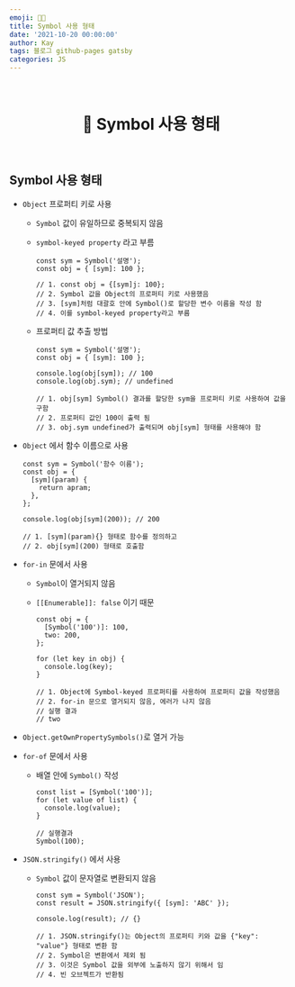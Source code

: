 ```yaml
---
emoji: 👨‍💻
title: Symbol 사용 형태
date: '2021-10-20 00:00:00'
author: Kay
tags: 블로그 github-pages gatsby
categories: JS
---
```


<br>

<h1 align="center">
  👋  Symbol 사용 형태
</h1>

<br>

## Symbol 사용 형태

- `Object` 프로퍼티 키로 사용

  - `Symbol` 값이 유일하므로 중복되지 않음
  - `symbol-keyed property` 라고 부름

    ```tsx
    const sym = Symbol('설명');
    const obj = { [sym]: 100 };

    // 1. const obj = {[sym]j: 100};
    // 2. Symbol 값을 Object의 프로퍼티 키로 사용했음
    // 3. [sym]처럼 대괄호 안에 Symbol()로 할당한 변수 이름을 작성 함
    // 4. 이를 symbol-keyed property라고 부름
    ```

  - 프로퍼티 값 추출 방법

    ```tsx
    const sym = Symbol('설명');
    const obj = { [sym]: 100 };

    console.log(obj[sym]); // 100
    console.log(obj.sym); // undefined

    // 1. obj[sym] Symbol() 결과를 할당한 sym을 프로퍼티 키로 사용하여 값을 구함
    // 2. 프로퍼티 값인 100이 출력 됨
    // 3. obj.sym undefined가 출력되며 obj[sym] 형태를 사용해야 함
    ```

- `Object` 에서 함수 이름으로 사용

  ```tsx
  const sym = Symbol('함수 이름');
  const obj = {
    [sym](param) {
      return apram;
    },
  };

  console.log(obj[sym](200)); // 200

  // 1. [sym](param){} 형태로 함수를 정의하고
  // 2. obj[sym](200) 형태로 호출함
  ```

- `for-in` 문에서 사용

  - `Symbol`이 열거되지 않음
  - `[[Enumerable]]: false` 이기 때문

    ```tsx
    const obj = {
      [Symbol('100')]: 100,
      two: 200,
    };

    for (let key in obj) {
      console.log(key);
    }

    // 1. Object에 Symbol-keyed 프로퍼티를 사용하여 프로퍼티 값을 작성했음
    // 2. for-in 문으로 열거되지 않음, 에러가 나지 않음
    // 실행 결과
    // two
    ```

- `Object.getOwnPropertySymbols()`로 열거 가능
- `for-of` 문에서 사용

  - 배열 안에 `Symbol()` 작성

    ```tsx
    const list = [Symbol('100')];
    for (let value of list) {
      console.log(value);
    }

    // 실행결과
    Symbol(100);
    ```

- `JSON.stringify()` 에서 사용

  - `Symbol` 값이 문자열로 변환되지 않음

    ```tsx
    const sym = Symbol('JSON');
    const result = JSON.stringify({ [sym]: 'ABC' });

    console.log(result); // {}

    // 1. JSON.stringify()는 Object의 프로퍼티 키와 값을 {"key": "value"} 형태로 변환 함
    // 2. Symbol은 변환에서 제외 됨
    // 3. 이것은 Symbol 값을 외부에 노출하지 않기 위해서 임
    // 4. 빈 오브젝트가 반환됨
    ```

```toc

```
